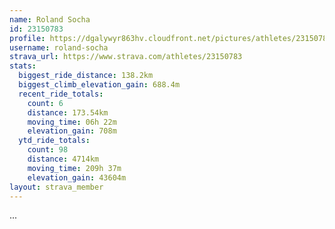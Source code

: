 ```yaml
---
name: Roland Socha
id: 23150783
profile: https://dgalywyr863hv.cloudfront.net/pictures/athletes/23150783/14745672/4/large.jpg
username: roland-socha
strava_url: https://www.strava.com/athletes/23150783
stats:
  biggest_ride_distance: 138.2km
  biggest_climb_elevation_gain: 688.4m
  recent_ride_totals:
    count: 6
    distance: 173.54km
    moving_time: 06h 22m
    elevation_gain: 708m
  ytd_ride_totals:
    count: 98
    distance: 4714km
    moving_time: 209h 37m
    elevation_gain: 43604m
layout: strava_member
--- 
```

...
